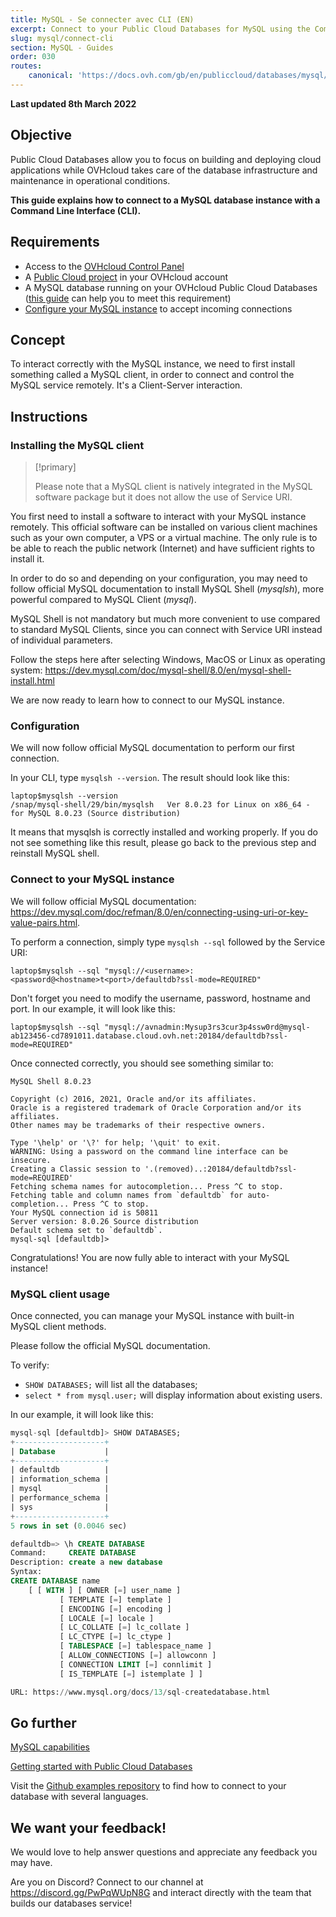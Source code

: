 ```yaml
---
title: MySQL - Se connecter avec CLI (EN)
excerpt: Connect to your Public Cloud Databases for MySQL using the Command Line Interface (CLI)
slug: mysql/connect-cli
section: MySQL - Guides
order: 030
routes:
    canonical: 'https://docs.ovh.com/gb/en/publiccloud/databases/mysql/connect-cli/'
---
```


**Last updated 8th March 2022**

## Objective

Public Cloud Databases allow you to focus on building and deploying cloud applications while OVHcloud takes care of the database infrastructure and maintenance in operational conditions.

**This guide explains how to connect to a MySQL database instance with a Command Line Interface (CLI).**

## Requirements

- Access to the [OVHcloud Control Panel](https://ca.ovh.com/auth/?action=gotomanager&from=https://www.ovh.com/ca/fr/&ovhSubsidiary=qc)
- A [Public Cloud project](https://www.ovhcloud.com/fr-ca/public-cloud/) in your OVHcloud account
- A MySQL database running on your OVHcloud Public Cloud Databases ([this guide](https://docs.ovh.com/ca/fr/publiccloud/databases/getting-started/) can help you to meet this requirement)
- [Configure your MySQL instance](https://docs.ovh.com/ca/fr/publiccloud/databases/mysql/configure-mysql-instance/) to accept incoming connections

## Concept

To interact correctly with the MySQL instance, we need to first install something called a MySQL client, in order to connect and control the MySQL service remotely.
It's a Client-Server interaction.

## Instructions

### Installing the MySQL client

> [!primary]
>
> Please note that a MySQL client is natively integrated in the MySQL software package but it does not allow the use of Service URI.
>

You first need to install a software to interact with your MySQL instance remotely. This official software can be installed on various client machines such as your own computer, a VPS or a virtual machine. The only rule is to be able to reach the public network (Internet) and have sufficient rights to install it.

In order to do so and depending on your configuration, you may need to follow official MySQL documentation to install MySQL Shell (*mysqlsh*), more powerful compared to MySQL Client (*mysql*).

MySQL Shell is not mandatory but much more convenient to use compared to standard MySQL Clients, since you can connect with Service URI instead of individual parameters.

Follow the steps here after selecting Windows, MacOS or Linux as operating system: <https://dev.mysql.com/doc/mysql-shell/8.0/en/mysql-shell-install.html>

We are now ready to learn how to connect to our MySQL instance.

### Configuration

We will now follow official MySQL documentation to perform our first connection.

In your CLI, type `mysqlsh --version`. The result should look like this:

```console
laptop$mysqlsh --version
/snap/mysql-shell/29/bin/mysqlsh   Ver 8.0.23 for Linux on x86_64 - for MySQL 8.0.23 (Source distribution)
```

It means that mysqlsh is correctly installed and working properly. If you do not see something like this result, please go back to the previous step and reinstall MySQL shell.


### Connect to your MySQL instance

We will follow official MySQL documentation: <https://dev.mysql.com/doc/refman/8.0/en/connecting-using-uri-or-key-value-pairs.html>.

To perform a connection, simply type `mysqlsh --sql` followed by the Service URI:

```console
laptop$mysqlsh --sql "mysql://<username>:<password@<hostname>t<port>/defaultdb?ssl-mode=REQUIRED"
```

Don't forget you need to modify the username, password, hostname and port.
In our example, it will look like this:

```console
laptop$mysqlsh --sql "mysql://avnadmin:Mysup3rs3cur3p4ssw0rd@mysql-ab123456-cd7891011.database.cloud.ovh.net:20184/defaultdb?ssl-mode=REQUIRED"
```

Once connected correctly, you should see something similar to:

```console
MySQL Shell 8.0.23

Copyright (c) 2016, 2021, Oracle and/or its affiliates.
Oracle is a registered trademark of Oracle Corporation and/or its affiliates.
Other names may be trademarks of their respective owners.

Type '\help' or '\?' for help; '\quit' to exit.
WARNING: Using a password on the command line interface can be insecure.
Creating a Classic session to '.(removed)..:20184/defaultdb?ssl-mode=REQUIRED'
Fetching schema names for autocompletion... Press ^C to stop.
Fetching table and column names from `defaultdb` for auto-completion... Press ^C to stop.
Your MySQL connection id is 50811
Server version: 8.0.26 Source distribution
Default schema set to `defaultdb`.
mysql-sql [defaultdb]>
```

Congratulations! You are now fully able to interact with your MySQL instance!

### MySQL client usage

Once connected, you can manage your MySQL instance with built-in MySQL client methods.

Please follow the official MySQL documentation.

To verify:

- `SHOW DATABASES;` will list all the databases;  
- `select * from mysql.user;` will display information about existing users.  

In our example, it will look like this:

```sql
mysql-sql [defaultdb]> SHOW DATABASES;
+--------------------+
| Database           |
+--------------------+
| defaultdb          |
| information_schema |
| mysql              |
| performance_schema |
| sys                |
+--------------------+
5 rows in set (0.0046 sec)
```

```sql
defaultdb=> \h CREATE DATABASE
Command:     CREATE DATABASE
Description: create a new database
Syntax:
CREATE DATABASE name
    [ [ WITH ] [ OWNER [=] user_name ]
           [ TEMPLATE [=] template ]
           [ ENCODING [=] encoding ]
           [ LOCALE [=] locale ]
           [ LC_COLLATE [=] lc_collate ]
           [ LC_CTYPE [=] lc_ctype ]
           [ TABLESPACE [=] tablespace_name ]
           [ ALLOW_CONNECTIONS [=] allowconn ]
           [ CONNECTION LIMIT [=] connlimit ]
           [ IS_TEMPLATE [=] istemplate ] ]

URL: https://www.mysql.org/docs/13/sql-createdatabase.html
```

## Go further

[MySQL capabilities](https://docs.ovh.com/ca/fr/publiccloud/databases/mysql/capabilities/)

[Getting started with Public Cloud Databases](https://docs.ovh.com/ca/fr/publiccloud/databases/getting-started/)

Visit the [Github examples repository](https://github.com/ovh/public-cloud-databases-examples/tree/main/databases/mysql) to find how to connect to your database with several languages.

## We want your feedback!

We would love to help answer questions and appreciate any feedback you may have.

Are you on Discord? Connect to our channel at <https://discord.gg/PwPqWUpN8G> and interact directly with the team that builds our databases service!
